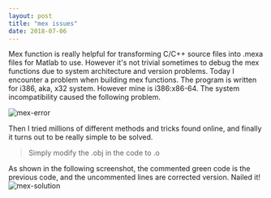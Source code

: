 ```yaml
---
layout: post
title: "mex issues"
date: 2018-07-06
---
```

Mex function is really helpful for transforming C/C++ source files into .mexa files for Matlab to use. However it's not trivial sometimes to debug the mex functions due to system architecture and version problems.
Today I encounter a problem when building mex functions. The program is written for i386, aka, x32 system. However mine is i386:x86-64. The system incompatibility caused the following problem.
 
![mex-error](http://Hangwei12358.github.io/img/mex-error.png?raw=true)

Then I tried millions of different methods and tricks found online, and finally it turns out to be really simple to be solved.

> Simply modify the .obj in the code to .o 


As shown in the following screenshot, the commented green code is the previous code, and the uncommented lines are corrected version. Nailed it!
![mex-solution](http://Hangwei12358.github.io/img/mex-solution.png?raw=true)

